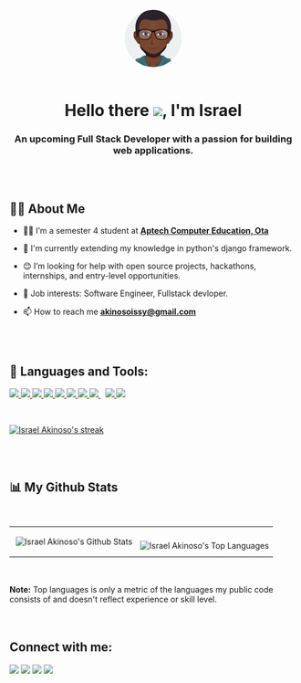<br />
<div align="center">
  <img src="./Cartoonify.png" width="100px" style="border-radius: 50%;" />
</div>

<br />
<h1 align="center">Hello there <img src="https://raw.githubusercontent.com/MartinHeinz/MartinHeinz/master/wave.gif"
    width="30px">, I'm Israel</h1>
<h3 align="center">An upcoming Full Stack Developer with a passion for building web applications.</h3>
<br />
<br />

## 🙋‍♂️ About Me

- 👨‍🎓 I’m a semester 4 student at **<a href="https://www.aptechota.com.ng" target="_blank">Aptech Computer Education,
  Ota</a>**

- 📕 I'm currently extending my knowledge in python's django framework.

- 😊 I’m looking for help with open source projects, hackathons, internships, and entry-level opportunities.

- 💼 Job interests: Software Engineer, Fullstack devloper.

- 📫 How to reach me **akinosoissy@gmail.com**
<br />
<br />

## 🚀 Languages and Tools:

<p align="left">
  <a href="https://www.w3.org/html/" target="_blank"> <img src="https://img.icons8.com/color/40/000000/html-5.png" />
  </a>
  <a href="https://www.w3schools.com/css/" target="_blank"> <img
      src="https://img.icons8.com/color/40/000000/css3.png" /> </a>
  <a href="https://developer.mozilla.org/en-US/docs/Web/JavaScript" target="_blank"> <img
      src="https://img.icons8.com/color/40/000000/javascript.png" /> </a>
  <a href="https://getbootstrap.com" target="_blank"> <img src="https://img.icons8.com/color/40/000000/bootstrap.png" />
  </a>
  <a href="https://tailwindcss.com/" target="_blank"> <img
      src="https://img.icons8.com/color/40/000000/tailwindcss.png" />
  </a>
  <a href="https://reactjs.org/" target="_blank"> <img src="https://img.icons8.com/color/40/000000/react-native.png" />
  </a>
  <a href="https://www.python.org" target="_blank"> <img src="https://img.icons8.com/color/40/000000/python.png" /> </a>
  <a style="padding-right:8px;" href="https://www.mysql.com/" target="_blank"> <img
      src="https://img.icons8.com/fluent/48/000000/mysql-logo.png" /> </a>
  <a href="https://git-scm.com/" target="_blank"> <img src="https://img.icons8.com/color/40/000000/git.png" /> </a>
  <a href="https://docs.djangoproject.com/" target="_blank"> <img src="https://img.icons8.com/color/40/django.png" />
  </a>
</p>

<!-- [![React Badge](https://img.shields.io/badge/-React-61DBFB?style=for-the-badge&labelColor=black&logo=react&logoColor=61DBFB)](#)  [![Javascript Badge](https://img.shields.io/badge/-Javascript-F0DB4F?style=for-the-badge&labelColor=black&logo=javascript&logoColor=F0DB4F)](#) [![Typescript Badge](https://img.shields.io/badge/-Typescript-007acc?style=for-the-badge&labelColor=black&logo=typescript&logoColor=007acc)](#) [![Nodejs Badge](https://img.shields.io/badge/-Nodejs-3C873A?style=for-the-badge&labelColor=black&logo=node.js&logoColor=3C873A)](#) [![GraphQL Badge](https://img.shields.io/badge/-GraphQl-e535ab?style=for-the-badge&labelColor=black&logo=node.js&logoColor=e535ab)](#) -->
<br />

<p>
  <a href="https://github.com/devisreal">
    <img title="🔥 Get streak stats for your profile at git.io/streak-stats" alt="Israel Akinoso's streak"
      src="https://github-readme-streak-stats.herokuapp.com?user=devisreal&theme=monokai" />
  </a>
</p>

<br />
<br />

## 📊 My Github Stats

<br />

<table border="0" cellspacing="" cellpadding="">
  <td border="0">
    <p>&nbsp;<img align="center"
        src="https://github-readme-stats.vercel.app/api?username=devisreal&show_icons=true&count_private=true&theme=react&hide_border=true&bg_color=0D1117"
        alt=" Israel Akinoso's Github Stats" />
    </p>
  </td>
  <td border="0">
    <p><img align="left"
        src="https://github-readme-stats.vercel.app/api/top-langs/?username=devisreal&langs_count=8&count_private=true&layout=compact&theme=react&hide_border=true&bg_color=0D1117"
        alt="Israel Akinoso's Top Languages" />
    </p>
  </td>
<table>
<br />
<br />
<b>Note:</b> Top languages is only a metric of the languages my public code consists of and doesn't reflect experience or skill level.

<br />

<!-- [![trophy](https://github-profile-trophy.vercel.app/?username=devisreal)](https://github.com/ryo-ma/github-profile-trophy) -->
<br />
<br />

## Connect with me:

<p align="left">

  <a href="https://www.linkedin.com/in/israel-akinoso"><img
    src="https://img.icons8.com/fluent/40/000000/linkedin.png" /></a>
  <a href="https://twitter.com/akinoso_israel"><img src="https://img.icons8.com/fluent/40/000000/twitter.png" /></a>
  <a href="https://www.instagram.com/israel_akinoso/"><img
      src="https://img.icons8.com/fluent/40/000000/instagram-new.png" /></a>
  <a href="https://dev.to/devisrael">
    <img src="https://img.icons8.com/color/40/000000/link.png" /></a>
</p>